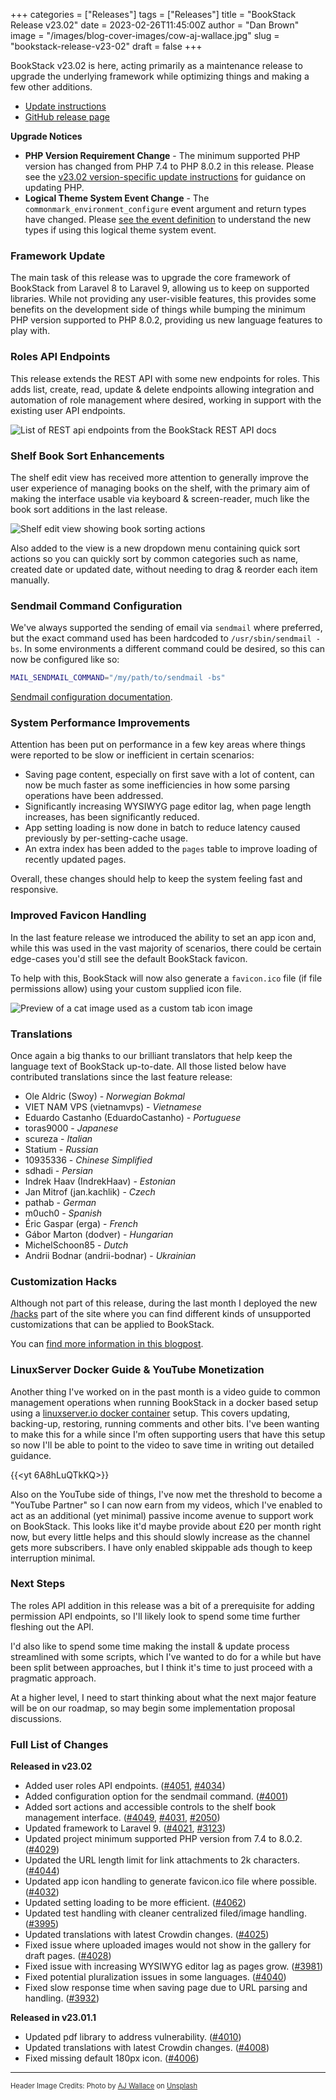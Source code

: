 +++
categories = ["Releases"]
tags = ["Releases"]
title = "BookStack Release v23.02"
date = 2023-02-26T11:45:00Z
author = "Dan Brown"
image = "/images/blog-cover-images/cow-aj-wallace.jpg"
slug = "bookstack-release-v23-02"
draft = false
+++

BookStack v23.02 is here, acting primarily as a maintenance release to
upgrade the underlying framework while optimizing things and making
a few other additions.

* [Update instructions](https://www.bookstackapp.com/docs/admin/updates)
* [GitHub release page](https://github.com/BookStackApp/BookStack/releases/tag/v23.02)

**Upgrade Notices**

- **PHP Version Requirement Change** - The minimum supported PHP version has changed from PHP 7.4 to PHP 8.0.2 in this release. Please see the [v23.02 version-specific update instructions](/docs/admin/updates/#updating-to-v2302-or-higher) for guidance on updating PHP. 
- **Logical Theme System Event Change** - The `commonmark_environment_configure` event argument and return types have changed. Please [see the event definition](https://github.com/BookStackApp/BookStack/blob/b88b1bef2c0cf74627c5122b656dfabc2d5f23ee/app/Theming/ThemeEvents.php#L63-L71) to understand the new types if using this logical theme system event.

<!-- {{<yt W7I2Hlcj1QA>}} -->

### Framework Update

The main task of this release was to upgrade the core framework of BookStack
from Laravel 8 to Laravel 9, allowing us to keep on supported libraries.
While not providing any user-visible features, this provides some benefits
on the development side of things while bumping the minimum PHP version
supported to PHP 8.0.2, providing us new language features to play with.

### Roles API Endpoints

This release extends the REST API with some new endpoints for roles.
This adds list, create, read, update & delete endpoints allowing 
integration and automation of role management where desired, working
in support with the existing user API endpoints.

![List of REST api endpoints from the BookStack REST API docs](/images/2023/02/rest-api-endpoints.png)


### Shelf Book Sort Enhancements

The shelf edit view has received more attention to generally improve
the user experience of managing books on the shelf, with the primary
aim of making the interface usable via keyboard & screen-reader, 
much like the book sort additions in the last release.

![Shelf edit view showing book sorting actions](/images/2023/02/shelves-edit-form-books-sort.png)

Also added to the view is a new dropdown menu containing quick
sort actions so you can quickly sort by common categories such
as name, created date or updated date, without needing to drag 
& reorder each item manually.

### Sendmail Command Configuration

We've always supported the sending of email via `sendmail` where
preferred, but the exact command used has been hardcoded
to `/usr/sbin/sendmail -bs`. In some environments a different command
could be desired, so this can now be configured like so:

```bash
MAIL_SENDMAIL_COMMAND="/my/path/to/sendmail -bs"
```

[Sendmail configuration documentation](/docs/admin/email-webhooks/#sendmail).

### System Performance Improvements

Attention has been put on performance in a few key areas 
where things were reported to be slow or inefficient in certain scenarios:

- Saving page content, especially on first save with a lot of content, 
  can now be much faster as some inefficiencies in how some parsing operations
  have been addressed.
- Significantly increasing WYSIWYG page editor lag, when page length increases,
  has been significantly reduced.
- App setting loading is now done in batch to reduce latency caused 
  previously by per-setting-cache usage.
- An extra index has been added to the `pages` table to improve loading of
  recently updated pages.

Overall, these changes should help to keep the system feeling fast and responsive.

### Improved Favicon Handling

In the last feature release we introduced the ability to set an app icon
and, while this was used in the vast majority of scenarios, there
could be certain edge-cases you'd still see the default BookStack favicon.

To help with this, BookStack will now also generate a `favicon.ico` file
(if file permissions allow) using your custom supplied icon file.

![Preview of a cat image used as a custom tab icon image](/images/2023/02/favicon-preview.png)

### Translations

Once again a big thanks to our brilliant translators that help keep
the language text of BookStack up-to-date. All those listed
below have contributed translations since the last feature release:

- Ole Aldric (Swoy) - *Norwegian Bokmal*
- VIET NAM VPS (vietnamvps) - *Vietnamese*
- Eduardo Castanho (EduardoCastanho) - *Portuguese*
- toras9000 - *Japanese*
- scureza - *Italian*
- Statium - *Russian*
- 10935336 - *Chinese Simplified*
- sdhadi - *Persian*
- Indrek Haav (IndrekHaav) - *Estonian*
- Jan Mitrof (jan.kachlik) - *Czech*
- pathab - *German*
- m0uch0 - *Spanish*
- Éric Gaspar (erga) - *French*
- Gábor Marton (dodver) - *Hungarian*
- MichelSchoon85 - *Dutch*
- Andrii Bodnar (andrii-bodnar) - *Ukrainian*


### Customization Hacks

Although not part of this release, during the last month I deployed the new [/hacks](/hacks) part of the site
where you can find different kinds of unsupported customizations that can be applied to BookStack.

You can [find more information in this blogpost](/blog/hacks-on-the-site/).

### LinuxServer Docker Guide & YouTube Monetization

Another thing I've worked on in the past month is a video guide to common management operations
when running BookStack in a docker based setup using a [linuxserver.io docker container](https://docs.linuxserver.io/images/docker-bookstack) setup. This covers updating, backing-up, restoring, running comments and other bits.
I've been wanting to make this for a while since I'm often supporting users that have this setup so now I'll 
be able to point to the video to save time in writing out detailed guidance.

{{<yt 6A8hLuQTkKQ>}}

Also on the YouTube side of things, I've now met the threshold to become a "YouTube Partner" so I can now
earn from my videos, which I've enabled to act as an additional (yet minimal) passive income avenue
to support work on BookStack. This looks like it'd maybe provide about £20 per month right now, but every little helps
and this should slowly increase as the channel gets more subscribers.
I have only enabled skippable ads though to keep interruption minimal.

### Next Steps

The roles API addition in this release was a bit of a prerequisite for
adding permission API endpoints, so I'll likely look to spend some
time further fleshing out the API.

I'd also like to spend some time making the install & update process
streamlined with some scripts, which I've wanted to do for a while 
but have been split between approaches, but I think it's time to
just proceed with a pragmatic approach.

At a higher level, I need to start thinking about what the next
major feature will be on our roadmap, so may begin some 
implementation proposal discussions.


### Full List of Changes

**Released in v23.02**

* Added user roles API endpoints. ([#4051](https://github.com/BookStackApp/BookStack/pull/4051), [#4034](https://github.com/BookStackApp/BookStack/issues/4034))
* Added configuration option for the sendmail command. ([#4001](https://github.com/BookStackApp/BookStack/issues/4001))
* Added sort actions and accessible controls to the shelf book management interface. ([#4049](https://github.com/BookStackApp/BookStack/pull/4049), [#4031](https://github.com/BookStackApp/BookStack/issues/4031), [#2050](https://github.com/BookStackApp/BookStack/issues/2050))
* Updated framework to Laravel 9. ([#4021](https://github.com/BookStackApp/BookStack/pull/4021), [#3123](https://github.com/BookStackApp/BookStack/issues/3123))
* Updated project minimum supported PHP version from 7.4 to 8.0.2. ([#4029](https://github.com/BookStackApp/BookStack/issues/4029))
* Updated the URL length limit for link attachments to 2k characters. ([#4044](https://github.com/BookStackApp/BookStack/issues/4044))
* Updated app icon handling to generate favicon.ico file where possible. ([#4032](https://github.com/BookStackApp/BookStack/pull/4032))
* Updated setting loading to be more efficient. ([#4062](https://github.com/BookStackApp/BookStack/pull/4062))
* Updated test handling with cleaner centralized filed/image handling. ([#3995](https://github.com/BookStackApp/BookStack/issues/3995))
* Updated translations with latest Crowdin changes. ([#4025](https://github.com/BookStackApp/BookStack/pull/4025))
* Fixed issue where uploaded images would not show in the gallery for draft pages. ([#4028](https://github.com/BookStackApp/BookStack/issues/4028))
* Fixed issue with increasing WYSIWYG editor lag as pages grow. ([#3981](https://github.com/BookStackApp/BookStack/issues/3981))
* Fixed potential pluralization issues in some languages. ([#4040](https://github.com/BookStackApp/BookStack/issues/4040))
* Fixed slow response time when saving page due to URL parsing and handling. ([#3932](https://github.com/BookStackApp/BookStack/issues/3932))

**Released in v23.01.1**

* Updated pdf library to address vulnerability. ([#4010](https://github.com/BookStackApp/BookStack/pull/4010))
* Updated translations with latest Crowdin changes. ([#4008](https://github.com/BookStackApp/BookStack/pull/4008))
* Fixed missing default 180px icon. ([#4006](https://github.com/BookStackApp/BookStack/issues/4006))

----

<span style="font-size: 0.8em;opacity:0.9;">Header Image Credits: <span>Photo by <a href="https://unsplash.com/@alejandrowallace?utm_source=unsplash&utm_medium=referral&utm_content=creditCopyText">AJ Wallace</a> on <a href="https://unsplash.com/photos/1H64_-WVjWs?utm_source=unsplash&utm_medium=referral&utm_content=creditCopyText">Unsplash</a></span></span>